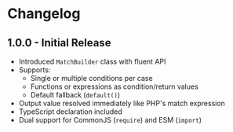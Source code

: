 # Changelog

## 1.0.0 - Initial Release

- Introduced `MatchBuilder` class with fluent API
- Supports:
  - Single or multiple conditions per case
  - Functions or expressions as condition/return values
  - Default fallback (`default()`)
- Output value resolved immediately like PHP's match expression
- TypeScript declaration included
- Dual support for CommonJS (`require`) and ESM (`import`)
